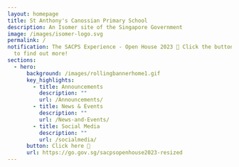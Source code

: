 ```yaml
---
layout: homepage
title: St Anthony's Canossian Primary School
description: An Isomer site of the Singapore Government
image: /images/isomer-logo.svg
permalink: /
notification: The SACPS Experience - Open House 2023 🏫 Click the button below
  to find out more!
sections:
  - hero:
      background: /images/rollingbannerhome1.gif
      key_highlights:
        - title: Announcements
          description: ""
          url: /Announcements/
        - title: News & Events
          description: ""
          url: /News-and-Events/
        - title: Social Media
          description: ""
          url: /socialmedia/
      button: Click here 🏫
      url: https://go.gov.sg/sacpsopenhouse2023-resized
---
```

